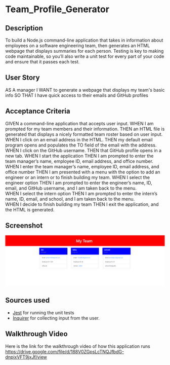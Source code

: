 # Team_Profile_Generator
## Description
 To build a Node.js command-line application that takes in information about employees on a software engineering team, then generates an HTML webpage that displays summaries for each person. Testing is key to making code maintainable, so you’ll also write a unit test for every part of your code and ensure that it passes each test.

 ## User Story 
 AS A manager
I WANT to generate a webpage that displays my team's basic info
SO THAT I have quick access to their emails and GitHub profiles

## Acceptance Criteria
GIVEN a command-line application that accepts user input. 
WHEN I am prompted for my team members and their information. 
THEN an HTML file is generated that displays a nicely formatted team roster based on user input.    
WHEN I click on an email address in the HTML. 
THEN my default email program opens and populates the TO field of the email with the address.    
WHEN I click on the GitHub username. 
THEN that GitHub profile opens in a new tab. 
WHEN I start the application
THEN I am prompted to enter the team manager’s name, employee ID, email address, and office number. 
WHEN I enter the team manager’s name, employee ID, email address, and office number
THEN I am presented with a menu with the option to add an engineer or an intern or to finish building my team. 
WHEN I select the engineer option
THEN I am prompted to enter the engineer’s name, ID, email, and GitHub username, and I am taken back to the menu.  
WHEN I select the intern option
THEN I am prompted to enter the intern’s name, ID, email, and school, and I am taken back to the menu.  
WHEN I decide to finish building my team
THEN I exit the application, and the HTML is generated.  

## Screenshot
![Screenshot of HTML page](sc1.PNG)

## Sources used
 * [Jest](https://www.npmjs.com/package/jest) for running the unit tests 
 * [Inquirer](https://www.npmjs.com/package/inquirer) for collecting input from the user. 
 
 ## Walkthrough Video
 Here is the link for the walkthrough video of how this application runs https://drive.google.com/file/d/188V0ZGpsLcTNQJfbdG-dnpixVFT9jxJf/view
